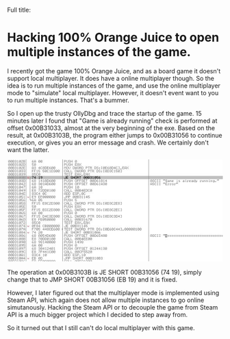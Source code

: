 Full title:

# Hacking 100% Orange Juice to open multiple instances of the game.

I recently got the game 100% Orange Juice, and as a board game it doesn't support local multiplayer. It does have a online multiplayer though. So the idea is to run multiple instances of the game, and use the online multiplayer mode to "simulate" local multiplayer. However, it doesn't event want to you to run multiple instances. That's a bummer.

So I open up the trusty OllyDbg and trace the startup of the game. 15 minutes later I found that "Game is already running" check is performed at offset 0x00B31033, almost at the very beginning of the exe. Based on the result, at 0x00B3103B, the program either jumps to 0x00B31056 to continue execution, or gives you an error message and crash. We certainly don't want the latter.

![img1](data/posts/2017-07-04/100orange/img1.jpg)

The operation at 0x00B3103B is JE SHORT 00B31056 (74 19), simply change that to JMP SHORT 00B31056 (EB 19) and it is fixed.

However, I later figured out that the multiplayer mode is implemented using Steam API, which again does not allow multiple instances to go online simutanously. Hacking the Steam API or to decouple the game from Steam API is a much bigger project which I decided to step away from. 

So it turned out that I still can't do local multiplayer with this game.
